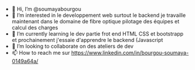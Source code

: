 - 👋 Hi, I’m @soumayabourgou
- 👀 I’m interested in  le developpement web surtout le backend
     je travaille maintenant dans le domaine de fibre optique pilotage des équipes et calcul des charges 
- 🌱 I’m currently learning le dev  partie frot end HTML CSS et bootstrapp  et prochainement j'essaie d'apprendre le backend (Javascript
- 💞️ I’m looking to collaborate on  des  ateliers de dev 
- 📫 How to reach me  sur https://www.linkedin.com/in/bourgou-soumaya-0149a64a/

<!---
soumayabourgou/soumayabourgou is a ✨ special ✨ repository because its `README.md` (this file) appears on your GitHub profile.
You can click the Preview link to take a look at your changes.
--->
